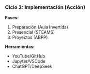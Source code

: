 ### Ciclo 2: Implementación (Acción)

**Fases:**
1. Preparación (Aula Invertida)
2. Presencial (STEAMS)
3. Proyectos (ABPP)

**Herramientas:**
- YouTube/GitHub
- Jupyter/VSCode
- ChatGPT/DeepSeek
